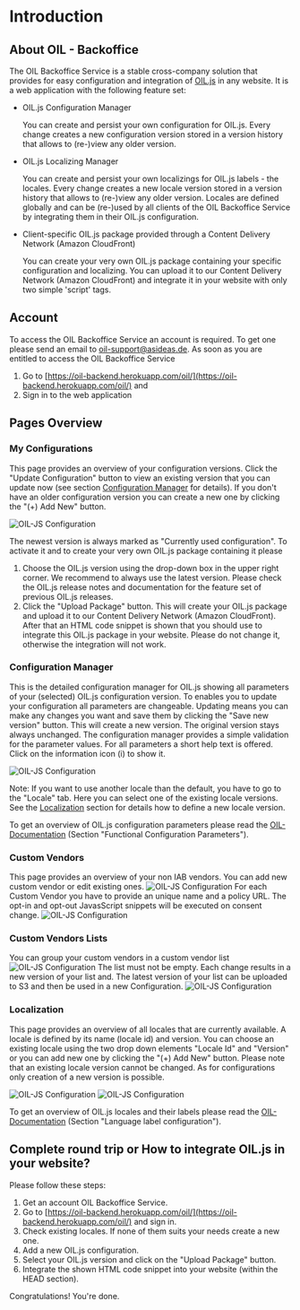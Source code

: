 # Introduction
## About OIL - Backoffice
The OIL Backoffice Service is a stable cross-company solution that provides for easy configuration and integration of [OIL.js](https://github.com/as-ideas/oil) in any website.
It is a web application with the following feature set:

* OIL.js Configuration Manager

  You can create and persist your own configuration for OIL.js. Every change creates a new configuration version stored in a version history that allows to (re-)view any older version.
  
* OIL.js Localizing Manager

  You can create and persist your own localizings for OIL.js labels - the locales. Every change creates a new locale version stored in a version history that allows to (re-)view
  any older version. Locales are defined globally and can be (re-)used by all clients of the OIL Backoffice Service by integrating them in their OIL.js configuration.
  
* Client-specific OIL.js package provided through a Content Delivery Network (Amazon CloudFront)

  You can create your very own OIL.js package containing your specific configuration and localizing. You can upload it to our Content Delivery Network (Amazon CloudFront) and 
  integrate it in your website with only two simple 'script' tags.

## Account
To access the OIL Backoffice Service an account is required. To get one please send an email to [oil-support@asideas.de](mailto:oil-support@asideas.de). As soon as you are entitled
to access the OIL Backoffice Service

1. Go to [https://oil-backend.herokuapp.com/oil/](https://oil-backend.herokuapp.com/oil/) and
2. Sign in to the web application

## Pages Overview
### My Configurations

This page provides an overview of your configuration versions. Click the "Update Configuration" button to view an existing version that you can update now (see section 
[Configuration Manager](#configuration-manager) for details). If you don't have an older configuration version you can create a new one by clicking the "(+) Add New" button.

![OIL-JS Configuration](documentation/my-configuration.jpg?raw=true)

The newest version is always marked as "Currently used configuration". To activate it and to create your very own OIL.js package containing it please

1. Choose the OIL.js version using the drop-down box in the upper right corner. We recommend to always use the latest version. Please check the OIL.js release notes and
documentation for the feature set of previous OIL.js releases.
2. Click the "Upload Package" button. This will create your OIL.js package and upload it to our Content Delivery Network (Amazon CloudFront). After that an HTML code snippet is
shown that you should use to integrate this OIL.js package in your website. Please do not change it, otherwise the integration will not work.

### Configuration Manager
This is the detailed configuration manager for OIL.js showing all parameters of your (selected) OIL.js configuration version. To enables you to update your configuration all
parameters are changeable. Updating means you can make any changes you want and save them by clicking the "Save new version" button. This will create a new version. The original
version stays always unchanged. The configuration manager provides a simple validation for the parameter values. For all parameters a short help text is offered. Click on the
information icon (i) to show it.

![OIL-JS Configuration](documentation/oil-confuguration-manager.jpg?raw=true)

Note: If you want to use another locale than the default, you have to go to the "Locale" tab. Here you can select one of the existing locale versions. See the [Localization](#localization) section
for details how to define a new locale version.

To get an overview of OIL.js configuration parameters please read the [OIL-Documentation](https://oil.axelspringer.com/docs/last-release) (Section "Functional Configuration Parameters").

### Custom Vendors
This page provides an overview of your non IAB vendors. 
You can add new custom vendor or edit existing ones. ![OIL-JS Configuration](documentation/custom_vendors.jpg?raw=true)
For each Custom Vendor you have to provide an unique name and a policy URL.
The opt-in and opt-out JavasScript snippets will be executed on consent change.
![OIL-JS Configuration](documentation/edit_custom_vendor.jpg?raw=true)

### Custom Vendors Lists
You can group your custom vendors in a custom vendor list ![OIL-JS Configuration](documentation/create_new_custom_vendors_list_version.jpg?raw=true)
The list must not be empty.
Each change results in a new version of your list and.
The latest version of your list can be uploaded to S3 and then be used in a new Configuration.
![OIL-JS Configuration](documentation/custom_vendor_lists.jpg?raw=true)


### Localization

This page provides an overview of all locales that are currently available. A locale is defined by its name (locale id) and version. You can choose an existing locale using the
two drop down elements "Locale Id" and "Version" or you can add new one by clicking the "(+) Add New" button. Please note that an existing locale version cannot be changed. As
for configurations only creation of a new version is possible.

![OIL-JS Configuration](documentation/new-locale.jpg?raw=true)
![OIL-JS Configuration](documentation/locale-configuration.jpg?raw=true)

To get an overview of OIL.js locales and their labels please read the [OIL-Documentation](https://oil.axelspringer.com/docs/last-release) (Section "Language label configuration").

## Complete round trip or How to integrate OIL.js in your website?

Please follow these steps:

1. Get an account OIL Backoffice Service.
2. Go to [https://oil-backend.herokuapp.com/oil/](https://oil-backend.herokuapp.com/oil/) and sign in.
3. Check existing locales. If none of them suits your needs create a new one.
4. Add a new OIL.js configuration.
5. Select your OIL.js version and click on the "Upload Package" button.
6. Integrate the shown HTML code snippet into your website (within the HEAD section).

Congratulations! You're done.


 
